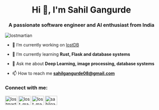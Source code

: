 <h1 align="center">Hi 👋, I'm Sahil Gangurde</h1>
<h3 align="center">A passionate software engineer and AI enthusiast from India</h3>

<p align="left"> <img src="https://komarev.com/ghpvc/?username=lostmartian&label=Profile%20views&color=0e75b6&style=flat" alt="lostmartian" /> </p>

- 🔭 I’m currently working on [lostDB](https://github.com/lostmartian/lostdb)

- 🌱 I’m currently learning **Rust, Flask and database systems**

- 💬 Ask me about **Deep Learning, image processing, database systems**

- 📫 How to reach me **sahilgangurde08@gmail.com**

<h3 align="left">Connect with me:</h3>
<p align="left">
<a href="https://linkedin.com/in/lostmartian" target="blank"><img align="center" src="https://raw.githubusercontent.com/rahuldkjain/github-profile-readme-generator/master/src/images/icons/Social/linked-in-alt.svg" alt="lostmartian" height="30" width="40" /></a>
<a href="https://instagram.com/lost_martian" target="blank"><img align="center" src="https://raw.githubusercontent.com/rahuldkjain/github-profile-readme-generator/master/src/images/icons/Social/instagram.svg" alt="lost_martian" height="30" width="40" /></a>
<a href="https://www.codechef.com/users/lost_martian" target="blank"><img align="center" src="https://cdn.jsdelivr.net/npm/simple-icons@3.1.0/icons/codechef.svg" alt="lost_martian" height="30" width="40" /></a>
<a href="https://www.leetcode.com/sahilgangurde" target="blank"><img align="center" src="https://raw.githubusercontent.com/rahuldkjain/github-profile-readme-generator/master/src/images/icons/Social/leet-code.svg" alt="sahilgangurde" height="30" width="40" /></a>
</p>

